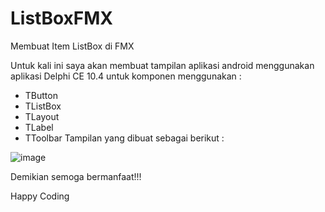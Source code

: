 # ListBoxFMX
Membuat Item ListBox di FMX

Untuk kali ini saya akan membuat tampilan aplikasi android menggunakan aplikasi Delphi CE 10.4
untuk komponen menggunakan :
- TButton
- TListBox
- TLayout
- TLabel
- TToolbar
Tampilan yang dibuat sebagai berikut :

![image](https://user-images.githubusercontent.com/28913008/175756688-54d8cc02-6d94-4c37-885e-8946271bf1b5.png)

Demikian semoga bermanfaat!!!

Happy Coding
